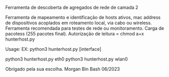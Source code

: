 Ferramenta de descoberta de agregados de rede de camada 2

Ferramenta de mapeamento e identificação de hosts ativos, mac address de dispositivos acoplados em roteamento local, via cabo ou wireless.
Ferramenta recomendada para testes de rede ou monitoramento.
Carga de pacotess (255 pacotes final). 
Autorização de leitura = chmod a+x hunterhost.py

Usage:
EX: python3 hunterhost.py [interface]

python3 hunterhost.py eth0
python3 hunterhost.py wlan0



Obrigado pela sua escolha.
Morgan Bin Bash
06/2023
